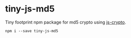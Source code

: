 # tiny-js-md5

Tiny footprint npm package for md5 crypto using [js-crypto](https://github.com/jbt/js-crypto).

```
npm i --save tiny-js-md5
```
